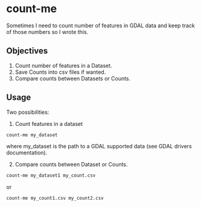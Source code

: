 # count-me

Sometimes I need to count number of features in GDAL data and keep track of those numbers so I wrote this.

## Objectives

1. Count number of features in a Dataset.
2. Save Counts into csv files if wanted.
3. Compare counts between Datasets or Counts.

## Usage

Two possibilities:

1. Count features in a dataset 

```sh
count-me my_dataset
```

where my_dataset is the path to a GDAL supported data (see GDAL drivers documentation).

2. Compare counts between Dataset or Counts.

```sh
count-me my_dataset1 my_count.csv
```

or 

```sh
count-me my_count1.csv my_count2.csv
```
